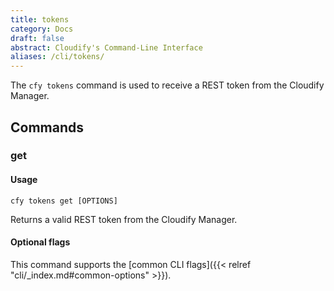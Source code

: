 ```yaml
---
title: tokens
category: Docs
draft: false
abstract: Cloudify's Command-Line Interface
aliases: /cli/tokens/
---
```


The `cfy tokens` command is used to receive a REST token from the Cloudify Manager.

## Commands

### get

#### Usage
`cfy tokens get [OPTIONS]`

Returns a valid REST token from the Cloudify Manager.

#### Optional flags
This command supports the [common CLI flags]({{< relref "cli/_index.md#common-options" >}}).
